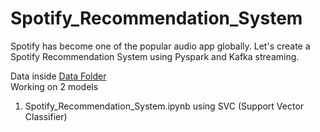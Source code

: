 # Spotify_Recommendation_System

Spotify has become one of the popular audio app globally. Let's create a Spotify Recommendation System using Pyspark and Kafka streaming.

Data inside <a href="url">Data Folder</a><br>
Working on 2 models
1. Spotify_Recommendation_System.ipynb using SVC (Support Vector Classifier)

